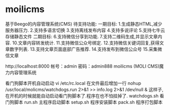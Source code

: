 # moilicms
基于Beego的内容管理系统(CMS)
待支持功能:
一期目标:
1.生成静态HTML,减少服务器压力.
2.支持多语言切换
3.支持离线发布内容
4.支持多说评论
5.支持七牛云存储静态文件
二期目标:
6.支持微信分享到功能.
7.支持二维码生成,并显示文章内容.
10.文章内容转发统计.
11.支持微信公众号绑定.
12.支持微信关键词回复,获得文章数字列表.
13.支持文章页面底部广告推荐.
14.支持发布到微信公众号
15.采集微信文章

http://localhost:8000
帐号：admin
密码：admin888
moilicms (MOLI CMS)魔力内容管理系统


看门狗脚本开机自动启动
vi /etc/rc.local 
在文件最后增加一行
nohup /usr/local/molicms/watchdogs.run 2>&1 >> info.log 2>&1 /dev/null &
这样子,在开机的时候就能自动启动看门狗脚本了.程序在也不怕挂掉了.
watchdogs.sh  看门狗脚本
run.sh 主程序启动脚本
setup.sh 程序安装脚本
pack.sh 程序打包脚本
